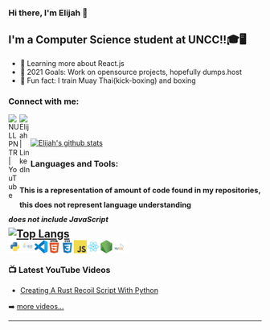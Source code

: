 ### Hi there, I'm Elijah 👋

## I'm a Computer Science student at UNCC!!🎓🖥️

- 🦠 Learning more about React.js
- 🥅 2021 Goals: Work on opensource projects, hopefully dumps.host
- 🥊 Fun fact: I train Muay Thai(kick-boxing) and boxing

### Connect with me:

[<img align="left" alt="NULLPNTR | YouTube" width="22px" src="https://cdn.jsdelivr.net/npm/simple-icons@v3/icons/youtube.svg" />][youtube]
[<img align="left" alt="Elijah | LinkedIn" width="22px" src="https://cdn.jsdelivr.net/npm/simple-icons@v3/icons/linkedin.svg" />][linkedin]

<br><br />

[![Elijah's github stats](https://github-readme-stats.vercel.app/api?username=erobin27&theme=synthwave)](https://github.com/anuraghazra/github-readme-stats)

### Languages and Tools:
<sub><sup>This is a representation of amount of code found in my repositories, this does not represent language understanding</sup></sub><br>
<sub><sup>*does not include JavaScript*</sup></sub>
<br>
[![Top Langs](https://github-readme-stats.vercel.app/api/top-langs/?username=erobin27&langs_count=8&theme=synthwave&hide=javascript)](https://github.com/anuraghazra/github-readme-stats)
<br>
<img align="left" alt="Python" width="26px" src="https://raw.githubusercontent.com/github/explore/80688e429a7d4ef2fca1e82350fe8e3517d3494d/topics/python/python.png" />
<img align="left" alt="Java" width="26px" src="https://raw.githubusercontent.com/github/explore/80688e429a7d4ef2fca1e82350fe8e3517d3494d/topics/java/java.png" />
<img align="left" alt="Visual Studio Code" width="26px" src="https://raw.githubusercontent.com/github/explore/80688e429a7d4ef2fca1e82350fe8e3517d3494d/topics/visual-studio-code/visual-studio-code.png" />
<img align="left" alt="HTML5" width="26px" src="https://raw.githubusercontent.com/github/explore/80688e429a7d4ef2fca1e82350fe8e3517d3494d/topics/html/html.png" />
<img align="left" alt="CSS3" width="26px" src="https://raw.githubusercontent.com/github/explore/80688e429a7d4ef2fca1e82350fe8e3517d3494d/topics/css/css.png" />
<img align="left" alt="JavaScript" width="26px" src="https://raw.githubusercontent.com/github/explore/80688e429a7d4ef2fca1e82350fe8e3517d3494d/topics/javascript/javascript.png" />
<img align="left" alt="React" width="26px" src="https://raw.githubusercontent.com/github/explore/80688e429a7d4ef2fca1e82350fe8e3517d3494d/topics/react/react.png" />
<img align="left" alt="Node.js" width="26px" src="https://raw.githubusercontent.com/github/explore/80688e429a7d4ef2fca1e82350fe8e3517d3494d/topics/nodejs/nodejs.png" />
<img align="left" alt="MySQL" width="26px" src="https://raw.githubusercontent.com/github/explore/80688e429a7d4ef2fca1e82350fe8e3517d3494d/topics/mysql/mysql.png" />
<br>
---

### 📺 Latest YouTube Videos

<!-- YOUTUBE:START -->
- [Creating A Rust Recoil Script With Python](https://www.youtube.com/watch?v=1dWNhtjVAR8&lc=UgwS4_NP2ZKiwnlHw8Z4AaABAg)
<!-- YOUTUBE:END -->

➡️ [more videos...](https://youtube.com/STANIMOS)

---

[twitter]: https://twitter.com/idgnfs
[youtube]: https://youtube.com/STANIMOS
[instagram]: https://instagram.com/idgnfs
[linkedin]: https://www.linkedin.com/in/elijah-robinson98/
